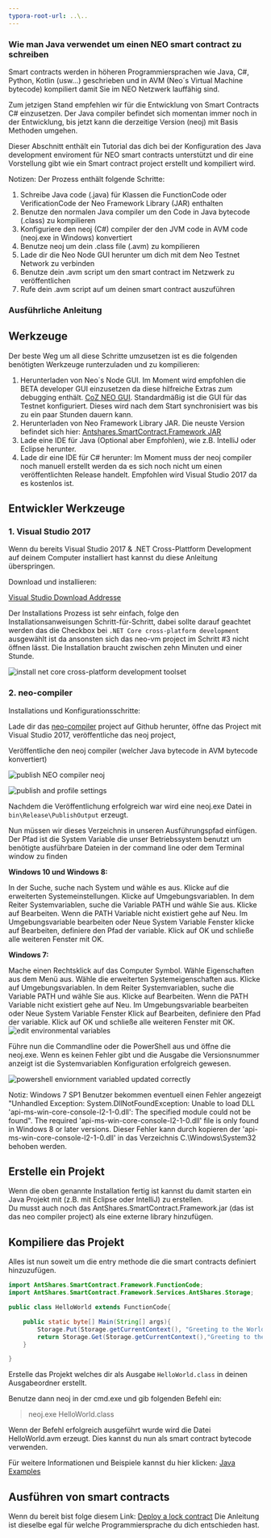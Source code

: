 ```yaml
---
typora-root-url: ..\..
---
```


### Wie man Java verwendet um einen NEO smart contract zu schreiben

Smart contracts werden in höheren Programmiersprachen wie Java, C#,  Python, Kotlin (usw...) geschrieben und in AVM (Neo´s Virtual Machine bytecode) kompiliert damit Sie im NEO Netzwerk lauffähig sind. 

Zum jetzigen Stand empfehlen wir für die Entwicklung von Smart Contracts C# einzusetzen. Der Java compiler befindet sich momentan immer noch in der Entwicklung, bis jetzt kann die derzeitige Version (neoj) mit Basis Methoden umgehen. 

Dieser Abschnitt enthält ein Tutorial das dich bei der Konfiguration des Java development enviroment für NEO smart contracts unterstützt und dir eine Vorstellung gibt wie ein Smart contract project erstellt und kompiliert wird. 

Notizen: Der Prozess enthält folgende Schritte:
1. Schreibe Java code (.java) für Klassen die FunctionCode oder VerificationCode der Neo Framework Library (JAR) enthalten
2. Benutze den normalen Java compiler um den Code in Java bytecode (.class) zu kompilieren
3. Konfiguriere den neoj (C#) compiler der den JVM code in AVM code (neoj.exe in Windows) konvertiert
4. Benutze neoj um dein .class file (.avm) zu kompilieren
5. Lade dir die Neo Node GUI herunter um dich mit dem Neo Testnet Network zu verbinden 
6. Benutze dein .avm script um den smart contract im Netzwerk zu veröffentlichen
7. Rufe dein .avm script auf um deinen smart contract auszuführen

### Ausführliche Anleitung

## Werkzeuge

Der beste Weg um all diese Schritte umzusetzen ist es die folgenden benötigten Werkzeuge runterzuladen und zu kompilieren:

1. Herunterladen von Neo´s Node GUI. Im Moment wird empfohlen die BETA developer GUI einzusetzen da diese hilfreiche Extras zum debugging enthält. [CoZ NEO GUI](https://github.com/CityOfZion/neo-gui-developer). Standardmäßig ist die GUI für das Testnet konfiguriert. Dieses wird nach dem Start synchronisiert was bis zu ein paar Stunden dauern kann.     
2. Herunterladen von Neo Framework Library JAR. Die neuste Version befindet sich hier: [Antshares.SmartContract.Framework JAR](https://github.com/CityOfZion/neo-java-sdk/blob/master/target/org.neo.smartcontract.framework.jar)   
3. Lade eine IDE für Java (Optional aber Empfohlen), wie z.B. IntelliJ oder Eclipse herunter.       
4. Lade dir eine IDE für C# herunter: Im Moment muss der neoj compiler noch manuell erstellt werden da es sich noch nicht um einen veröffentlichten Release handelt. Empfohlen wird Visual Studio 2017 da es kostenlos ist.


## Entwickler Werkzeuge

### 1. Visual Studio 2017

Wenn du bereits Visual Studio 2017 & .NET Cross-Plattform Development auf deinem Computer installiert hast kannst du diese Anleitung überspringen. 


Download und installieren: 

[Visual Studio Download Addresse](https://www.visualstudio.com/products/visual-studio-community-vs)

Der Installations Prozess ist sehr einfach, folge den Installationsanweisungen Schritt-für-Schritt, dabei sollte darauf geachtet werden das die Checkbox bei `.NET Core cross-platform development` ausgewählt ist da ansonsten sich das neo-vm project im Schritt #3 nicht öffnen lässt. 
Die Installation braucht zwischen zehn Minuten und einer Stunde. 

![install net core cross-platform development toolset](/assets/install_core_cross_platform_development_toolset.png)

### 2. neo-compiler

Installations und Konfigurationsschritte: 

Lade dir das [neo-compiler](https://github.com/neo-project/neo-compiler) project auf Github herunter, öffne das Project mit Visual Studio 2017, veröffentliche das neoj project, 

Veröffentliche den neoj compiler (welcher Java bytecode in AVM bytecode konvertiert)

![publish NEO compiler neoj](/assets/publish_neo_compiler_neoj.png)

![publish and profile settings](/assets/publish_and_profile_settings.png)

Nachdem die Veröffentlichung erfolgreich war wird eine neoj.exe Datei in `bin\Release\PublishOutput` erzeugt.

Nun müssen wir dieses Verzeichnis in unseren Ausführungspfad einfügen. Der Pfad ist die System Variable die unser Betriebssystem benutzt um benötigte ausführbare Dateien in der command line oder dem Terminal window zu finden 

**Windows 10 und Windows 8:**

  In der Suche, suche nach System und wähle es aus.
  Klicke auf die erweiterten Systemeinstellungen.
  Klicke auf Umgebungsvariablen. In dem Reiter Systemvariablen, suche die Variable PATH und wähle Sie aus. Klicke auf Bearbeiten. Wenn die PATH Variable nicht existiert gehe auf Neu.
  Im Umgebungsvariable bearbeiten oder Neue System Variable Fenster klicke auf Bearbeiten, definiere den Pfad der variable. Klick auf OK und schließe alle weiteren Fenster mit OK. 

**Windows 7:**

  Mache einen Rechtsklick auf das Computer Symbol.
  Wähle Eigenschaften aus dem Menü aus.
  Wähle die erweiterten Systemeigenschaften aus. 
  Klicke auf Umgebungsvariablen. In dem Reiter Systemvariablen, suche die Variable PATH und wähle Sie aus. Klicke auf Bearbeiten. Wenn die PATH Variable nicht existiert gehe auf Neu.
  Im Umgebungsvariable bearbeiten oder Neue System Variable Fenster Klick auf Bearbeiten, definiere den Pfad der variable. Klick auf OK und schließe alle weiteren Fenster mit OK. 
![edit environmental variables](/assets/edit_environmental_variables.png)


Führe nun die Commandline oder die PowerShell aus und öffne die neoj.exe. Wenn es keinen Fehler gibt und die Ausgabe die Versionsnummer anzeigt ist die Systemvariablen Konfiguration erfolgreich gewesen. 

![powershell enviornment variabled updated correctly](/assets/powershell_enviornment_variabled_updated_correctly.png)


Notiz: Windows 7 SP1 Benutzer bekommen eventuell einen Fehler angezeigt "Unhandled Exception: System.DllNotFoundException: Unable to load DLL 'api-ms-win-core-console-l2-1-0.dll': The specified module could not be found". The required 'api-ms-win-core-console-l2-1-0.dll' file is only found in Windows 8 or later versions. Dieser Fehler kann durch kopieren der 'api-ms-win-core-console-l2-1-0.dll' in das Verzeichnis C.\Windows\System32 behoben werden.


## Erstelle ein Projekt

Wenn die oben genannte Installation fertig ist kannst du damit starten ein Java Projekt mit (z.B. mit Eclipse oder IntelliJ)
zu erstellen.                                       
Du musst auch noch das AntShares.SmartContract.Framework.jar (das ist das neo compiler project) als eine externe library hinzufügen.


## Kompiliere das Projekt

Alles ist nun soweit um die entry methode die die smart contracts definiert hinzuzufügen. 

```Java
import AntShares.SmartContract.Framework.FunctionCode;
import AntShares.SmartContract.Framework.Services.AntShares.Storage;

public class HelloWorld extends FunctionCode{

    public static byte[] Main(String[] args){
        Storage.Put(Storage.getCurrentContext(), "Greeting to the World", "Hello World!");
        return Storage.Get(Storage.getCurrentContext(),"Greeting to the World");
    }

}
```

Erstelle das Projekt welches dir als Ausgabe `HelloWorld.class` in deinen Ausgabeordner erstellt. 

Benutze dann neoj in der cmd.exe und gib folgenden Befehl ein: 
> neoj.exe HelloWorld.class

Wenn der Befehl erfolgreich ausgeführt wurde wird die Datei HelloWorld.avm erzeugt. Dies kannst du nun als smart contract bytecode verwenden. 

Für weitere Informationen und Beispiele kannst du hier klicken: [Java Examples](https://github.com/neo-project/examples-java)

## Ausführen von smart contracts

Wenn du bereit bist folge diesem Link: [Deploy a lock contract](http://docs.neo.org/en-us/sc/tutorial/Lock2.html) Die Anleitung ist dieselbe egal für welche Programmiersprache du dich entschieden hast. 
